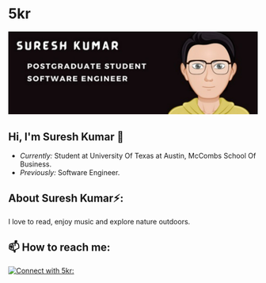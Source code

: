 # 5kr
![](./project.png)

<h2>Hi, I'm Suresh Kumar 👋</h2>

- <i>Currently:</i> Student at University Of Texas at Austin, McCombs School Of Business. 
- <i>Previously:</i> Software Engineer.

<h2> About Suresh Kumar⚡:</h2>

I love to read, enjoy music and explore nature outdoors.

<h2>📫 How to reach me:</h2>

<a href="mailto: e.sureshreddy@yahoo.in">![Connect with 5kr: ](https://img.shields.io/badge/yahoomail-D14836?style=for-the-badge&logo=mail&logoColor=white)
